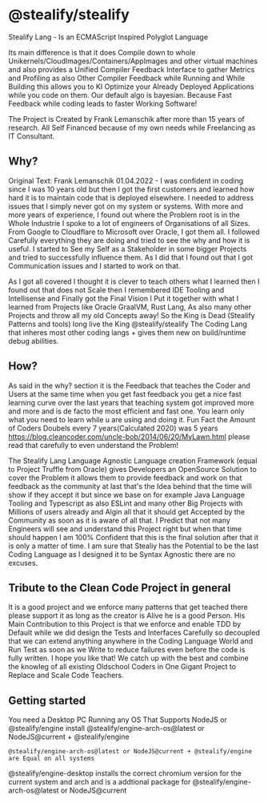 # @stealify/stealify
Stealify Lang - Is an ECMAScript Inspired Polyglot  Language

Its main difference is that it does Compile down to whole Unikernels/CloudImages/Containers/AppImages and other virtual machines and also provides a Unified Compiler Feedback Interface to gather Metrics and Profiling as also Other Compiler Feedback while Running and While Building this allows you to KI Optimize your Already Deployed Applications while you code on them. Our default algo is bayesian. Because Fast Feedback while coding leads to faster Working Software!

The Project is Created by Frank Lemanschik after more than 15 years of research. All Self Financed because of my own needs while Freelancing as IT Consultant.

## Why?
Original Text: Frank Lemanschik 01.04.2022 - I was confident in coding since I was 10 years old but then I got the first customers and learned how hard it is to maintain code that is deployed elsewhere. I needed to address issues that I simply never got on my system or systems. With more and more years of experience, I found out where the Problem root is in the Whole Industrie I spoke to a lot of engineers of Organisations of all Sizes. From Google to Cloudflare to Microsoft over Oracle, I got them all. I followed Carefully everything they are doing and tried to see the why and how it is useful. I started to See my Self as a Stakeholder in some bigger Projects and tried to successfully influence them. As I did that I found out that I got Communication issues and I started to work on that.

As I got all covered I thought it is clever to teach others what I learned then I found out that does not Scale then I remembered IDE Tooling and Intellisense and Finally got the Final Vision I Put it together with what I learned from Projects like Oracle GraalVM, Rust Lang, As also many other Projects and throw all my old Concepts away! So the King is Dead (Stealify Patterns and tools) long live the King @stealify/stealify The Coding Lang that inheres most other coding langs + gives them new on build/runtime debug abilities. 

## How?
As said in the why? section it is the Feedback that teaches the Coder and Users at the same time when you get fast feedback you get a nice fast learning curve over the last years that teaching system got improved more and more and is de facto the most efficient and fast one. You learn only what you need to learn while u are using and doing it. Fun Fact the Amount of Coders Doubels every 7 years(Calculated 2020) was 5 years https://blog.cleancoder.com/uncle-bob/2014/06/20/MyLawn.html please read that carefully to even understand the Problem!

The Stealify Lang Language Agnostic Language creation Framework (equal to Project Truffle from Oracle) gives Developers an OpenSource Solution to cover the Problem it allows them to provide feedback and work on that feedback as the community at last that's the Idea behind that the time will show if they accept it but since we base on for example Java Language Tooling and Typescript as also ESLint and many other Big Projects with Millions of users already and Algin all that it should get Accepted by the Community as soon as it is aware of all that. I Predict that not many Engineers will see and understand this Project right but when that time should happen I am 100% Confident that this is the final solution after that it is only a matter of time. I am sure that Stealiy has the Potential to be the last Coding Language as I designed it to be Syntax Agnostic there are no excuses.

## Tribute to the Clean Code Project in general
It is a good project and we enforce many patterns that get teached there please support it as long as the creator is Alive he is a good Person. His Main Contribution to this Project is that we enforce and enable TDD by Default while we did design the Tests and Interfaces Carefully so decoupled that we can extend anything anywhere in the Coding Language World and Run Test as soon as we Write to reduce failures even before the code is fully written. I hope you like that! We catch up with the best and combine the knowleg of all existing Oldschool Coders in One Gigant Project to Replace and Scale Code Teachers.

## Getting started
You need a Desktop PC Running any OS That Supports NodeJS or @stealify/engine install @stealify/engine-arch-os@latest or NodeJS@current + @stealify/engine

```
@stealify/engine-arch-os@latest or NodeJS@current + @stealify/engine are Equal on all systems
```

@stealify/engine-desktop installs the correct chromium version for the current system and arch and is a addtional package for @stealify/engine-arch-os@latest or NodeJS@current

